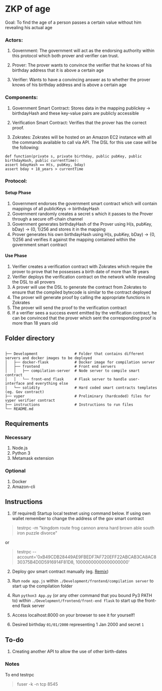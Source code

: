 # ZKP of age

Goal: To find the age of a person passes a certain value without him revealing his actual age

### Actors:
1. Government: The government will act as the endorsing authority within this protocol which both prover and verifier can trust. 

2. Prover: The prover wants to convince the verifier that he knows of his birthday address that it is above a certain age

3. Verifier: Wants to have a convincing answer as to whether the prover knows of his birthday address and is above a certain age

### Components:
1. Government Smart Contract: Stores data in the mapping publickey -> birthdayHash and these key-value pairs are publicly accessible

2. Verification Smart Contract: Verifies that the prover has the correct proof.

3. Zokrates: Zokrates will be hosted on an Amazon EC2 instance with all the commands available to call via API. The DSL for this use case will be the following:
```
def function(private s, private birthday, public pubKey, public birthdayHash, public currentTime):
assert bdayHash == H(s, pubKey, bday)
assert bday + 18_years > currentTime
```

### Protocol:
#### Setup Phase
1. Government endorses the government smart contract which will contain mappings of all publicKeys -> birthdayHash
2. Government randomly creates a secret s which it passes to the Prover through a secure off-chain channel
3. Government generates birthdayHash of the Prover using H(s, pubKey, bDay) -> {0, 1}256 and stores it in the mapping
4. Prover generates his own birthdayHash using H(s, pubKey, bDay) -> {0, 1}256 and verifies it against the mapping contained within the government smart contract

#### Use Phase
1. Verifier creates a verification contract with Zokrates which require the prover to prove that he possesses a birth date of more than 18 years
2. Verifier deploys the verification contract on the network while revealing the DSL to all provers
3. A prover will use the DSL to generate the contract from Zokrates to ensure that the compiled bytecode is similar to the contract deployed
4. The prover will generate proof by calling the appropriate functions in Zokrates
5. The prover will send the proof to the verification contract
6. If a verifier sees a success event emitted by the verification contract, he can be convinced that the prover which sent the corresponding proof is more than 18 years old


## Folder directory
```

├── Development                 # Folder that contains different servers and docker images to be deployed
│   ├── docker-flask            # Docker image for compilation server
│   ├── frontend                # Front end servers
│   │   ├── compilation-server  # Node server to compile smart contract
│   │   └── front-end flask     # Flask server to handle user-interface and everything else
│   └── solidity                # Hard coded smart contracts templates (eg. Gov contract)
├── vyper                       # Preliminary (hardcoded) files for vyper verifier contract
├── instructions                # Instructions to run files
└── README.md
```

## Requirements

### Necessary
1. Node.js
2. Python 3
3. Metamask extension

### Optional
1. Docker
2. Amazon-cli

## Instructions
1. (If required) Startup local testnet using command below. If using own wallet remember to change the address of the gov smart contract

> testrpc -m "kingdom route frog cannon arena hard brown able south iron puzzle divorce" 

or

> testrpc --account='0xB49CDB28449AE9FBEDF7AF720EFF22ABCAB3CA8AC830375B4D0D5916914F81D8, 10000000000000000000'

2. Deploy gov smart contract manually (eg. [Remix](https://remix.ethereum.org))

3. Run `node app.js` within `./Development/frontend/compilation server` to start up the compilation folder

4. Run `python3 App.py` (or any other command that you bound Py3 PATH to) within `./Development/frontend/front-end flask` to start up the front-end flask server

5. Access localhost:8000 on your browser to see it for yourself!

6. Desired birthday `01/01/2000` representing 1 Jan 2000 and secret `1`

## To-do
1. Creating another API to allow the use of other birth-dates

### Notes
To end testrpc
> fuser -k -n tcp 8545
